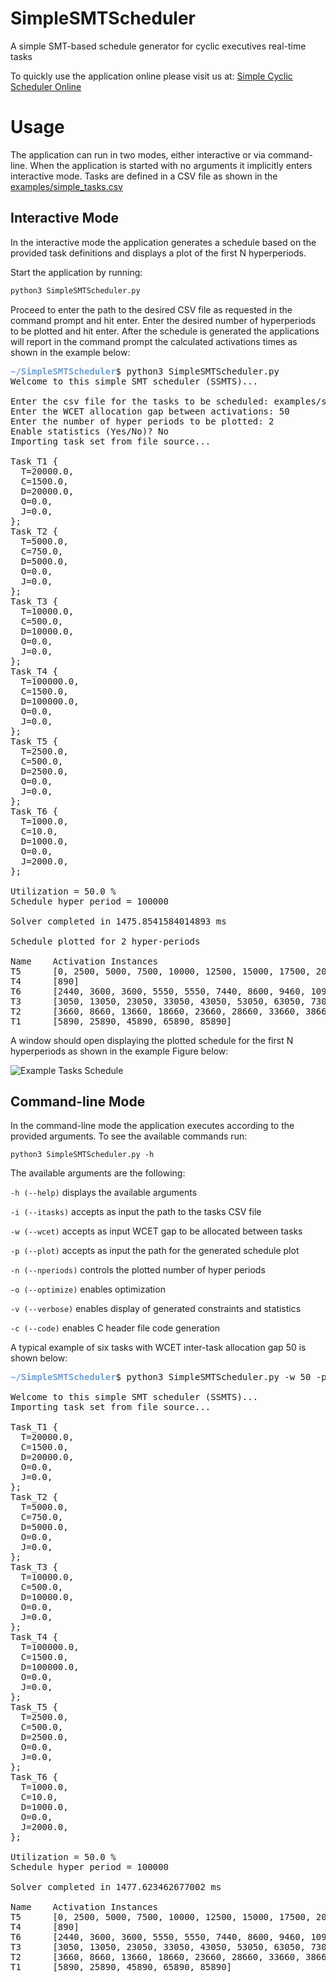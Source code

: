 # SimpleSMTScheduler
A simple SMT-based schedule generator for cyclic executives real-time tasks

To quickly use the application online please visit us at: [Simple Cyclic Scheduler Online](https://simplescheduleronline.herokuapp.com/)  

# Usage
The application can run in two modes, either interactive or via command-line. 
When the application is started with no arguments it implicitly enters interactive mode.
Tasks are defined in a CSV file as shown in the [examples/simple_tasks.csv](https://github.com/egk696/SimpleSMTScheduler/blob/master/examples/simple_tasks.csv)

## Interactive Mode
In the interactive mode the application generates a schedule based on the provided task definitions and displays
a plot of the first N hyperperiods.

Start the application by running:
```python
python3 SimpleSMTScheduler.py
```
Proceed to enter the path to the desired CSV file as requested in the command prompt and hit enter.
Enter the desired number of hyperperiods to be plotted and hit enter. 
After the schedule is generated the applications will report in the command prompt the calculated activations times
as shown in the example below:

<pre><font color="#729FCF"><b>~/SimpleSMTScheduler</b></font>$ python3 SimpleSMTScheduler.py 
Welcome to this simple SMT scheduler (SSMTS)...

Enter the csv file for the tasks to be scheduled: examples/simple_tasks.csv
Enter the WCET allocation gap between activations: 50
Enter the number of hyper periods to be plotted: 2
Enable statistics (Yes/No)? No
Importing task set from file source...

Task_T1 {
  T=20000.0,
  C=1500.0,
  D=20000.0,
  O=0.0,
  J=0.0,
};
Task_T2 {
  T=5000.0,
  C=750.0,
  D=5000.0,
  O=0.0,
  J=0.0,
};
Task_T3 {
  T=10000.0,
  C=500.0,
  D=10000.0,
  O=0.0,
  J=0.0,
};
Task_T4 {
  T=100000.0,
  C=1500.0,
  D=100000.0,
  O=0.0,
  J=0.0,
};
Task_T5 {
  T=2500.0,
  C=500.0,
  D=2500.0,
  O=0.0,
  J=0.0,
};
Task_T6 {
  T=1000.0,
  C=10.0,
  D=1000.0,
  O=0.0,
  J=2000.0,
};

Utilization = 50.0 %
Schedule hyper period = 100000

Solver completed in 1475.8541584014893 ms

Schedule plotted for 2 hyper-periods

Name    Activation Instances    
T5      [0, 2500, 5000, 7500, 10000, 12500, 15000, 17500, 20000, 22500, 25000, 27500, 30000, 32500, 35000, 37500, 40000, 42500, 45000, 47500, 50000, 52500, 55000, 57500, 60000, 62500, 65000, 67500, 70000, 72500, 75000, 77500, 80000, 82500, 85000, 87500, 90000, 92500, 95000, 97500]
T4      [890]
T6      [2440, 3600, 3600, 5550, 5550, 7440, 8600, 9460, 10990, 11990, 12440, 13600, 14460, 15550, 15550, 15550, 18550, 19460, 20990, 21990, 22440, 23600, 24460, 25550, 25550, 27440, 28600, 29460, 30990, 31930, 32440, 33600, 34460, 35550, 35550, 35550, 38550, 39460, 40990, 41990, 42440, 43600, 44460, 45550, 45550, 47440, 48550, 49460, 50990, 51990, 52440, 53600, 54460, 55550, 55550, 55550, 58550, 59460, 60990, 61990, 62440, 63600, 64460, 65550, 65550, 65550, 68550, 69460, 70990, 71990, 72440, 73600, 74460, 75550, 75550, 75550, 78550, 79460, 80990, 81990, 82440, 83600, 84460, 85550, 85550, 85550, 88050, 89460, 90990, 91990, 92440, 93600, 94460, 95550, 95550, 95600, 98600, 99460, 99460, 99460]
T3      [3050, 13050, 23050, 33050, 43050, 53050, 63050, 73050, 83050, 93050]
T2      [3660, 8660, 13660, 18660, 23660, 28660, 33660, 38660, 43660, 48660, 53660, 58660, 63660, 68660, 73660, 78660, 83660, 88660, 93660, 98660]
T1      [5890, 25890, 45890, 65890, 85890]
</pre>

A window should open displaying the plotted schedule for the first N hyperperiods as shown in the example Figure below:
 
![Example Tasks Schedule](https://github.com/egk696/SimpleSMTScheduler/blob/master/examples/simple_tasks_schedule.png)

## Command-line Mode
In the command-line mode the application executes according to the provided arguments. To see the available commands
run:
```
python3 SimpleSMTScheduler.py -h
```
The available arguments are the following:

`-h (--help)` displays the available arguments

`-i (--itasks)` accepts as input the path to the tasks CSV file

`-w (--wcet)` accepts as input WCET gap to be allocated between tasks
  
`-p (--plot)` accepts as input the path for the generated schedule plot

`-n (--nperiods)` controls the plotted number of hyper periods

`-o (--optimize)` enables optimization

`-v (--verbose)` enables display of generated constraints and statistics

`-c (--code)` enables C header file code generation

A typical example of six tasks with WCET inter-task allocation gap 50 is shown below:

<pre><font color="#729FCF"><b>~/SimpleSMTScheduler</b></font>$ python3 SimpleSMTScheduler.py -w 50 -p examples/simple_tasks.csv

Welcome to this simple SMT scheduler (SSMTS)...
Importing task set from file source...

Task_T1 {
  T=20000.0,
  C=1500.0,
  D=20000.0,
  O=0.0,
  J=0.0,
};
Task_T2 {
  T=5000.0,
  C=750.0,
  D=5000.0,
  O=0.0,
  J=0.0,
};
Task_T3 {
  T=10000.0,
  C=500.0,
  D=10000.0,
  O=0.0,
  J=0.0,
};
Task_T4 {
  T=100000.0,
  C=1500.0,
  D=100000.0,
  O=0.0,
  J=0.0,
};
Task_T5 {
  T=2500.0,
  C=500.0,
  D=2500.0,
  O=0.0,
  J=0.0,
};
Task_T6 {
  T=1000.0,
  C=10.0,
  D=1000.0,
  O=0.0,
  J=2000.0,
};

Utilization = 50.0 %
Schedule hyper period = 100000

Solver completed in 1477.623462677002 ms

Name    Activation Instances    
T5      [0, 2500, 5000, 7500, 10000, 12500, 15000, 17500, 20000, 22500, 25000, 27500, 30000, 32500, 35000, 37500, 40000, 42500, 45000, 47500, 50000, 52500, 55000, 57500, 60000, 62500, 65000, 67500, 70000, 72500, 75000, 77500, 80000, 82500, 85000, 87500, 90000, 92500, 95000, 97500]
T4      [890]
T6      [2440, 3600, 3600, 5550, 5550, 7440, 8600, 9460, 10990, 11990, 12440, 13600, 14460, 15550, 15550, 15550, 18550, 19460, 20990, 21990, 22440, 23600, 24460, 25550, 25550, 27440, 28600, 29460, 30990, 31930, 32440, 33600, 34460, 35550, 35550, 35550, 38550, 39460, 40990, 41990, 42440, 43600, 44460, 45550, 45550, 47440, 48550, 49460, 50990, 51990, 52440, 53600, 54460, 55550, 55550, 55550, 58550, 59460, 60990, 61990, 62440, 63600, 64460, 65550, 65550, 65550, 68550, 69460, 70990, 71990, 72440, 73600, 74460, 75550, 75550, 75550, 78550, 79460, 80990, 81990, 82440, 83600, 84460, 85550, 85550, 85550, 88050, 89460, 90990, 91990, 92440, 93600, 94460, 95550, 95550, 95600, 98600, 99460, 99460, 99460]
T3      [3050, 13050, 23050, 33050, 43050, 53050, 63050, 73050, 83050, 93050]
T2      [3660, 8660, 13660, 18660, 23660, 28660, 33660, 38660, 43660, 48660, 53660, 58660, 63660, 68660, 73660, 78660, 83660, 88660, 93660, 98660]
T1      [5890, 25890, 45890, 65890, 85890]
</pre>
